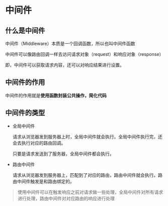 # 中间件

## 什么是中间件 

中间件（Middleware）本质是一个回调函数，所以也叫中间件函数

中间件可以像路由回调一样去访问请求对象（request）和响应对象（response）

即，中间件可以获取请求内容，还可以对响应结果进行设置。

## 中间件的作用 

中间件的作用就是**使用函数封装公共操作，简化代码**

## 中间件的类型 

- 全局中间件

  请求从浏览器发到服务器上时，全局中间件就会执行。全局中间件执行完，还会去执行对应的路由回调。

  只要是请求发送到了服务器，全局中间件都会执行。

- 路由中间件

  请求从浏览器发到服务器上，匹配到了对应的路由，路由中间件就会执行。路由中间件触发是和路由绑定的。

> 使用中间件可以在触发响应之前对请求做一些处理，全局中间件对所有请求进行处理，路由中间件对对应路由的响应进行处理